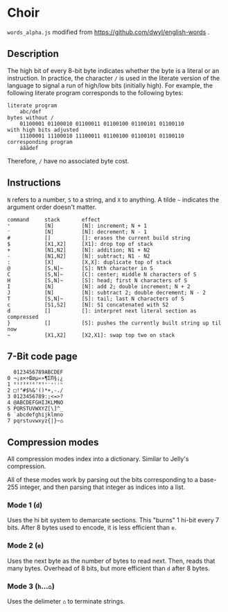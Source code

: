 # Choir

`words_alpha.js` modified from https://github.com/dwyl/english-words .

## Description

The high bit of every 8-bit byte indicates whether the byte is a literal or an instruction. In practice, the character `/` is used in the literate version of the language to signal a run of high/low bits (initially high). For example, the following literate program corresponds to the following bytes:

```
literate program
    abc/def
bytes without /
    01100001 01100010 01100011 01100100 01100101 01100110
with high bits adjusted
    11100001 11100010 11100011 01100100 01100101 01100110
corresponding program
    áâãdef
```

Therefore, `/` have no associated byte cost.

## Instructions

`N` refers to a number, `S` to a string, and `X` to anything. A tilde `~` indicates the argument order doesn't matter.

```
command     stack       effect
⁺           [N]         [N]: increment; N + 1
⁻           [N]         [N]: decrement; N - 1
#           []          []: erases the current build string
$           [X1,X2]     [X1]: drop top of stack
+           [N1,N2]     [N]: addition; N1 + N2
-           [N1,N2]     [N]: subtract; N1 - N2
:           [X]         [X,X]: duplicate top of stack
@           [S,N]~      [S]: Nth character in S
C           [S,N]~      [C]: center; middle N characters of S
H           [S,N]~      [S]: head; first N characters of S
I           [N]         [N]: add 2; double increment; N + 2
J           [N]         [N]: subtract 2; double decrement; N - 2
T           [S,N]~      [S]: tail; last N characters of S
c           [S1,S2]     [N]: S1 concatenated with S2
d           []          []: interpret next literal section as compressed
}           []          [S]: pushes the currently built string up til now
~           [X1,X2]     [X2,X1]: swap top two on stack
```

## 7-Bit code page

```
  0123456789ABCDEF
0 ¬¡±×÷Œœµ«»¶ΣΠ§¡¿
1 ⁰¹²³⁴⁵⁶⁷⁸⁹⁺⁻⁼⁽⁾ⁿ
2 □!"#$%&'()*+,-./
3 0123456789:;<=>?
4 @ABCDEFGHIJKLMNO
5 PQRSTUVWXYZ[\]^_
6 `abcdefghijklmno
7 pqrstuvwxyz{|}~⌂
```

## Compression modes

All compression modes index into a dictionary. Similar to Jelly's compression.

All of these modes work by parsing out the bits corresponding to a base-255 integer, and then parsing that integer as indices into a list.

### Mode 1 (`d`)

Uses the hi bit system to demarcate sections. This "burns" 1 hi-bit every 7 bits. After 8 bytes used to encode, it is less efficient than `e`.

### Mode 2 (`e`)

Uses the next byte as the number of bytes to read next. Then, reads that many bytes. Overhead of 8 bits, but more efficient than `d` after 8 bytes.

### Mode 3 (`h`...`⌂`)

Uses the delimeter `⌂` to terminate strings.